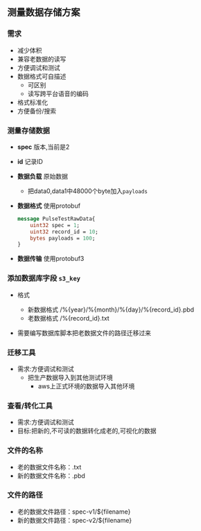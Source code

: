 ## 测量数据存储方案

### 需求

* 减少体积
* 兼容老数据的读写
* 方便调试和测试
* 数据格式可自描述
  * 可区别
  * 读写跨平台语音的编码
* 格式标准化
* 方便备份/搜索

### 测量存储数据

* **spec** 版本,当前是2

* **id** 记录ID

* **数据负载**  原始数据

   * 把data0,data1中48000个byte加入`payloads`

* **数据格式**  使用protobuf 

   ```protobuf
   message PulseTestRawData{
       uint32 spec = 1;
       uint32 record_id = 10;
       bytes payloads = 100;
   }
   ```
* **数据传输**  使用protobuf3

### 添加数据库字段 `s3_key`

   * 格式
     * 新数据格式 /%{year}/%{month}/%{day}/%{record_id}.pbd
     * 老数据格式 /%{record_id}.txt

   * 需要编写数据库脚本把老数据文件的路径迁移过来

### 迁移工具

   * 需求:方便调试和测试
        *  把生产数据导入到其他测试环境
           *  aws上正式环境的数据导入其他环境

### 查看/转化工具

   * 需求:方便调试和测试
   * 目标:把新的,不可读的数据转化成老的,可视化的数据

### 文件的名称

* 老的数据文件名称：.txt
* 新的数据文件名称：.pbd

### 文件的路径
* 老的数据文件路径：spec-v1/${filename}
* 新的数据文件路径：spec-v2/${filename}

​     
